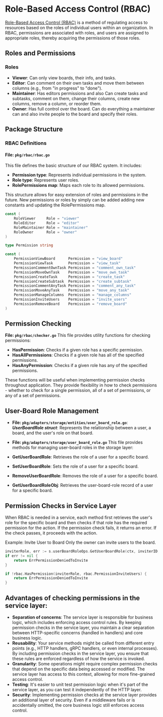 # Role-Based Access Control (RBAC)

[Role-Based Access Control (RBAC)](https://en.wikipedia.org/wiki/Role-based_access_control) is a method of regulating access to resources based on the roles of individual users within an organization. In RBAC, permissions are associated with roles, and users are assigned to appropriate roles, thereby acquiring the permissions of those roles.

## Roles and Permissions

### Roles

- **Viewer**: Can only view boards, their info, and tasks.
- **Editor**: Can comment on their own tasks and move them between columns (e.g., from "in progress" to "done").
- **Maintainer**: Has editors permissions and also Can create tasks and subtasks, comment on them, change their columns, create new columns, remove a column, or reorder them.
- **Owner**: Has full control over the board. Can do everything a maintainer can and also invite people to the board and specify their roles.

## Package Structure

### RBAC Definitions

#### File: `pkg/rbac/rbac.go`

This file defines the basic structure of our RBAC system. It includes:

- **Permission type**: Represents individual permissions in the system.
- **Role type**: Represents user roles.
- **RolePermissions map**: Maps each role to its allowed permissions.

This structure allows for easy extension of roles and permissions in the future. New permissions or roles by simply can be added adding new constants and updating the RolePermissions map.

```go
const (
    RoleViewer     Role = "viewer"
    RoleEditor     Role = "editor"
    RoleMaintainer Role = "maintainer"
    RoleOwner      Role = "owner"
)

type Permission string

const (
    PermissionViewBoard      Permission = "view_board"
    PermissionViewTask       Permission = "view_task"
    PermissionCommentOwnTask Permission = "comment_own_task"
    PermissionMoveOwnTask    Permission = "move_own_task"
    PermissionCreateTask     Permission = "create_task"
    PermissionCreateSubtask  Permission = "create_subtask"
    PermissionCommentAnyTask Permission = "comment_any_task"
    PermissionMoveAnyTask    Permission = "move_any_task"
    PermissionManageColumns  Permission = "manage_columns"
    PermissionInviteUsers    Permission = "invite_users"
    PermissionRemoveBoard    Permission = "remove_board"
)
```

## Permission Checking
**File: `pkg/rbac/checker.go`**
This file provides utility functions for checking permissions:

- **HasPermission**: Checks if a given role has a specific permission.
- **HasAllPermissions**: Checks if a given role has all of the specified permissions.
- **HasAnyPermission**: Checks if a given role has any of the specified permissions.

These functions will be useful when implementing permission checks throughout application. They provide flexibility in how to check permissions - whether to check for a single permission, all of a set of permissions, or any of a set of permissions.

## User-Board Role Management
- **File: `pkg/adapters/storage/entities/user_board_role.go`**:
 ***UserBoardRole struct***: Represents the relationship between a user, a board, and the user's role on that board.
- **File: `pkg/adapters/storage/user_board_role.go`**
This file provides methods for managing user-board roles in the storage layer:

- **GetUserBoardRole**: Retrieves the role of a user for a specific board.
- **SetUserBoardRole**: Sets the role of a user for a specific board.
- **RemoveUserBoardRole**: Removes the role of a user for a specific board.
- **GetUserBoardRoleObj**: Retrieves the user-board-role record of a user for a specific board.

## Permission Checks in Service Layer
When RBAC is needed in a service, each method first retrieves the user's role for the specific board and then checks if that role has the required permission for the action. If the permission check fails, it returns an error. If the check passes, it proceeds with the action.

Example: Invite User to Board
Only the owner can invite users to the board.

```go
inviterRole, err := s.userBoardRoleOps.GetUserBoardRole(ctx, inviterID, userBoardRole.BoardID)
if err != nil {
    return ErrPermissionDeniedToInvite
}

if !rbac.HasPermission(inviterRole, rbac.PermissionInviteUsers) {
    return ErrPermissionDeniedToInvite
}
```

## Advantages of checking permissions in the service layer:

- **Separation of concerns**: The service layer is responsible for business logic, which includes enforcing access control rules. By keeping permission checks in the service layer, you maintain a clear separation between HTTP-specific concerns (handled in handlers) and core business logic.
- **Reusability**: Your service methods might be called from different entry points (e.g., HTTP handlers, gRPC handlers, or even internal processes). By including permission checks in the service layer, you ensure that these rules are enforced regardless of how the service is invoked.
- **Granularity**: Some operations might require complex permission checks that depend on the specific data being accessed or modified. The service layer has access to this context, allowing for more fine-grained access control.
- **Testing**: It's easier to unit test permission logic when it's part of the service layer, as you can test it independently of the HTTP layer.
- **Security**: Implementing permission checks at the service layer provides an additional layer of security. Even if a middleware fails or is accidentally omitted, the core business logic still enforces access control.

